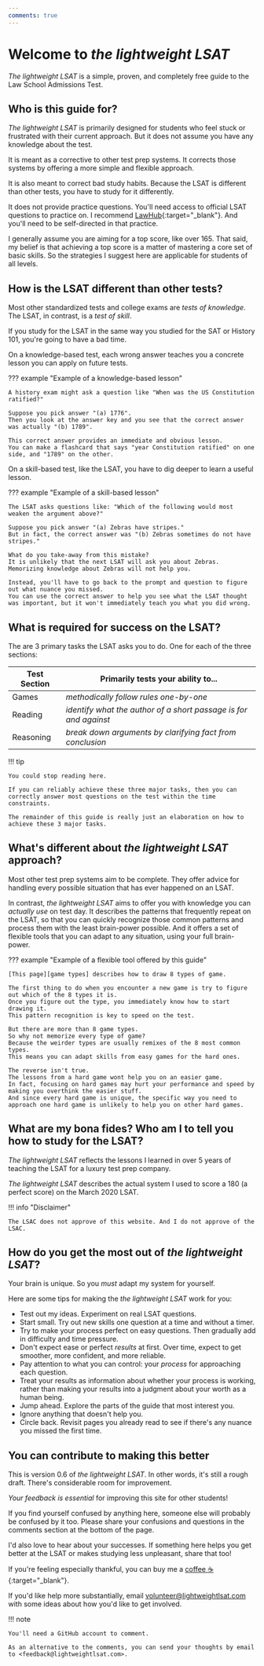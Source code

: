 ```yaml
---
comments: true
---
```


# Welcome to *the lightweight LSAT*

*The lightweight LSAT* is a simple, proven, and completely free guide to the Law School Admissions Test.

## Who is this guide for?

*The lightweight LSAT* is primarily designed for students who feel stuck or frustrated with their current approach.
But it does not assume you have any knowledge about the test.

It is meant as a corrective to other test prep systems.
It corrects those systems by offering a more simple and flexible approach.

It is also meant to correct bad study habits.
Because the LSAT is different than other tests, you have to study for it differently.

It does not provide practice questions.
You'll need access to official LSAT questions to practice on.
I recommend [LawHub][lawhub]{:target="_blank"}.
And you'll need to be self-directed in that practice.

I generally assume you are aiming for a top score, like over 165.
That said, my belief is that achieving a top score is a matter of mastering a core set of basic skills.
So the strategies I suggest here are applicable for students of all levels.

## How is the LSAT different than other tests?

Most other standardized tests and college exams are *tests of knowledge*.
The LSAT, in contrast, is a *test of skill*.

If you study for the LSAT in the same way you studied for the SAT or History 101, you're going to have a bad time.

On a knowledge-based test, each wrong answer teaches you a concrete lesson you can apply on future tests.

??? example "Example of a knowledge-based lesson"

    A history exam might ask a question like "When was the US Constitution ratified?"

    Suppose you pick answer "(a) 1776".
    Then you look at the answer key and you see that the correct answer was actually "(b) 1789".

    This correct answer provides an immediate and obvious lesson.
    You can make a flashcard that says "year Constitution ratified" on one side, and "1789" on the other.

On a skill-based test, like the LSAT, you have to dig deeper to learn a useful lesson.

??? example "Example of a skill-based lesson"

    The LSAT asks questions like: "Which of the following would most weaken the argument above?"

    Suppose you pick answer "(a) Zebras have stripes."
    But in fact, the correct answer was "(b) Zebras sometimes do not have stripes."

    What do you take-away from this mistake?
    It is unlikely that the next LSAT will ask you about Zebras.
    Memorizing knowledge about Zebras will not help you.
   
    Instead, you'll have to go back to the prompt and question to figure out what nuance you missed.
    You can use the correct answer to help you see what the LSAT thought was important, but it won't immediately teach you what you did wrong.

## What is required for success on the LSAT?

The are 3 primary tasks the LSAT asks you to do.
One for each of the three sections:

Test Section | Primarily tests your ability to...
-- | --
Games | *methodically follow rules one-by-one*
Reading | *identify what the author of a short passage is for and against*
Reasoning | *break down arguments by clarifying fact from conclusion*

!!! tip

    You could stop reading here.

    If you can reliably achieve these three major tasks, then you can correctly answer most questions on the test within the time constraints.
    
    The remainder of this guide is really just an elaboration on how to achieve these 3 major tasks.

## What's different about *the lightweight LSAT* approach?

Most other test prep systems aim to be complete.
They offer advice for handling every possible situation that has ever happened on an LSAT.

In contrast, *the lightweight LSAT* aims to offer you with knowledge you can *actually use* on test day.
It describes the patterns that frequently repeat on the LSAT, so that you can quickly recognize those common patterns and process them with the least brain-power possible.
And it offers a set of flexible tools that you can adapt to any situation, using your full brain-power.

??? example "Example of a flexible tool offered by this guide"

    [This page][game types] describes how to draw 8 types of game.

    The first thing to do when you encounter a new game is try to figure out which of the 8 types it is.
    Once you figure out the type, you immediately know how to start drawing it.
    This pattern recognition is key to speed on the test.

    But there are more than 8 game types.
    So why not memorize every type of game?
    Because the weirder types are usually remixes of the 8 most common types.
    This means you can adapt skills from easy games for the hard ones.

    The reverse isn't true.
    The lessons from a hard game wont help you on an easier game.
    In fact, focusing on hard games may hurt your performance and speed by making you overthink the easier stuff.
    And since every hard game is unique, the specific way you need to approach one hard game is unlikely to help you on other hard games.

## What are my bona fides? Who am I to tell you how to study for the LSAT?

*The lightweight LSAT* reflects the lessons I learned in over 5 years of teaching the LSAT for a luxury test prep company.

*The lightweight LSAT* describes the actual system I used to score a 180 (a perfect score) on the March 2020 LSAT.

!!! info "Disclaimer"

    The LSAC does not approve of this website. And I do not approve of the LSAC.

## How do you get the most out of *the lightweight LSAT*?

Your brain is unique.
So you *must* adapt my system for yourself.

Here are some tips for making the *the lightweight LSAT* work for you:

- Test out my ideas. Experiment on real LSAT questions.
- Start small. Try out new skills one question at a time and without a timer.
- Try to make your process perfect on easy questions. Then gradually add in difficulty and time pressure.
- Don't expect ease or perfect *results* at first. Over time, expect to get smoother, more confident, and more reliable.
- Pay attention to what you can control: your *process* for approaching each question.
- Treat your results as information about whether your process is working, rather than making your results into a judgment about your worth as a human being.
- Jump ahead. Explore the parts of the guide that most interest you.
- Ignore anything that doesn't help you.
- Circle back. Revisit pages you already read to see if there's any nuance you missed the first time.

## You can contribute to making this better

This is version 0.6 of *the lightweight LSAT*.
In other words, it's still a rough draft.
There's considerable room for improvement.

*Your feedback is essential* for improving this site for other students!

If you find yourself confused by anything here, someone else will probably be confused by it too.
Please share your confusions and questions in the comments section at the bottom of the page.

I'd also love to hear about your successes.
If something here helps you get better at the LSAT or makes studying less unpleasant, share that too!

If you're feeling especially thankful, you can buy me a [coffee :coffee:][coffee]{:target="_blank"}.

If you'd like help more substantially, email <volunteer@lightweightlsat.com> with some ideas about how you'd like to get involved.

!!! note

    You'll need a GitHub account to comment. 
    
    As an alternative to the comments, you can send your thoughts by email to <feedback@lightweightlsat.com>.

[lawhub]: https://www.lsac.org/lawhub
[game types]: game/draw/types.md
[pizza]: https://buy.stripe.com/14k4hf7lXexNcak5kl
[coffee]: https://buy.stripe.com/28oaFD6hT75l7U4144
